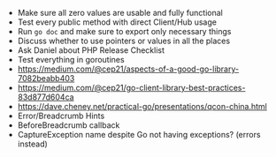 - Make sure all zero values are usable and fully functional
- Test every public method with direct Client/Hub usage
- Run `go doc` and make sure to export only necessary things
- Discuss whether to use pointers or values in all the places
- Ask Daniel about PHP Release Checklist
- Test everything in goroutines
- https://medium.com/@cep21/aspects-of-a-good-go-library-7082beabb403
- https://medium.com/@cep21/go-client-library-best-practices-83d877d604ca
- https://dave.cheney.net/practical-go/presentations/qcon-china.html
- Error/Breadcrumb Hints
- BeforeBreadcrumb callback
- CaptureException name despite Go not having exceptions? (errors instead)
